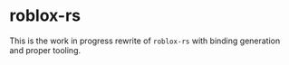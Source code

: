 # roblox-rs
This is the work in progress rewrite of `roblox-rs` with binding generation and proper tooling.
